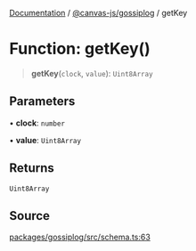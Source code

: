 [Documentation](../../../index.md) / [@canvas-js/gossiplog](../index.md) / getKey

# Function: getKey()

> **getKey**(`clock`, `value`): `Uint8Array`

## Parameters

• **clock**: `number`

• **value**: `Uint8Array`

## Returns

`Uint8Array`

## Source

[packages/gossiplog/src/schema.ts:63](https://github.com/canvasxyz/canvas/blob/4c6b729f/packages/gossiplog/src/schema.ts#L63)
